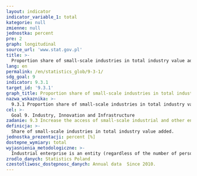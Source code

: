```yaml
---
layout: indicator
indicator_variable_1: total
kategorie: null
zmienne: null
jednostka: percent
pre: 2
graph: longitudinal
source_url: 'www.stat.gov.pl'
title: >-
  Proportion share of small-scale industries in total industry value added
lang: en
permalink: /en/statistics_glob/9-3-1/
sdg_goal: 9
indicator: 9.3.1
target_id: '9.3.1'
graph_title: Proportion share of small-scale industries in total industry value added
nazwa_wskaznika: >-
  9.3.1 Proportion share of small-scale industries in total industry value added
cel: >-
  Goal 9. Industry, Innovation and Infrastructure
zadanie: 9.3 Increase the access of small-scale industrial and other enterprises, in particular in developing countries, to financial services, including affordable credit, and their integration into value chains and markets
definicja: >-
  Share of small-scale industries in total industry value added.
jednostka_prezentacji: percent [%]
dostepne_wymiary: total
wyjasnienia_metodologiczne: >-
  Industrial enterprise is an entity (regardless of the number of persons employed in it) classified into the following NACE Rev. 2 sections: B Mining and quarrying, C Manufacturing, D Electricity, gas, steam and air conditioning supply, E Water supply  sewerage, waste management and remediation activities. Small industry covers industrial enterprises employing fewer than 10 persons.Value added at producer price is a gross profit from operating activity including operating subsidies and indirect taxes. Its calculation is based on the turnover plus capitalised production, plus other profits from operating activity, plus or minus change in stocks, minus purchase of goods and services, minus taxes on products that are related to the turnover, but are not deductible, minus duty and taxes related to production.
zrodlo_danych: Statistics Poland
czestotliwosc_dostępnosc_danych: Annual data  Since 2010.
---
```

